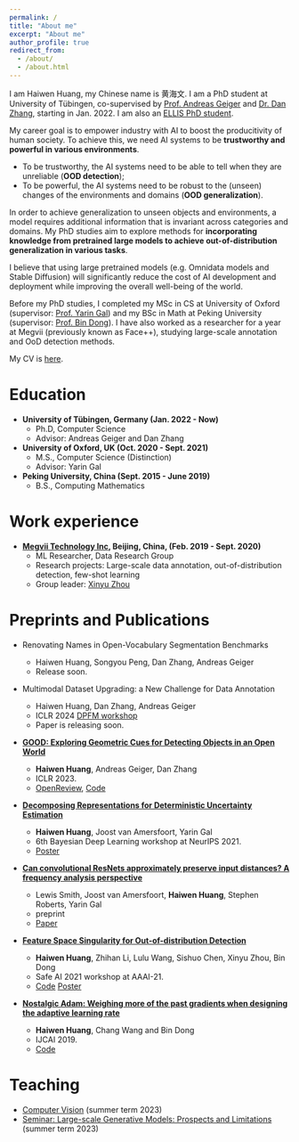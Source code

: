 ```yaml
---
permalink: /
title: "About me"
excerpt: "About me"
author_profile: true
redirect_from: 
  - /about/
  - /about.html
---
```


I am Haiwen Huang, my Chinese name is 黄海文. I am a PhD student at University of Tübingen, co-supervised by [Prof. Andreas Geiger](http://www.cvlibs.net/) and [Dr. Dan Zhang](https://www.bosch-ai.com/research/researcher-pages/t_overviewpage_133.html), starting in Jan. 2022. I am also an [ELLIS PhD student](https://ellis.eu/phd-postdoc).

My career goal is to empower industry with AI to boost the producitivity of human society. To achieve this, we need AI systems to be **trustworthy and powerful in various environments**. 
- To be trustworthy, the AI systems need to be able to tell when they are unreliable (**OOD detection**); 
- To be powerful, the AI systems need to be robust to the (unseen) changes of the environments and domains (**OOD generalization**). 

In order to achieve generalization to unseen objects and environments, a model requires additional information that is invariant across categories and domains. My PhD studies aim to explore methods for **incorporating knowledge from pretrained large models to achieve out-of-distribution generalization in various tasks**. 

I believe that using large pretrained models (e.g. Omnidata models and Stable Diffusion) will significantly reduce the cost of AI development and deployment while improving the overall well-being of the world.

Before my PhD studies, I completed my MSc in CS at University of Oxford (supervisor: [Prof. Yarin Gal](http://www.cs.ox.ac.uk/people/yarin.gal/website/)) and my BSc in Math at Peking University (supervisor: [Prof. Bin Dong](https://bicmr.pku.edu.cn/~dongbin/)). I have also worked as a researcher for a year at Megvii (previously known as Face++), studying large-scale annotation and OoD detection methods.

My CV is [here](https://andrehuang.github.io/files/HaiwenHuang_CV.pdf).

Education
======
* **University of Tübingen, Germany (Jan. 2022 - Now)**
	* Ph.D, Computer Science
	* Advisor: Andreas Geiger and Dan Zhang
* **University of Oxford, UK (Oct. 2020 - Sept. 2021)**
	* M.S., Computer Science (Distinction)
	* Advisor: Yarin Gal
*  **Peking University, China (Sept. 2015 - June 2019)**
	* B.S., Computing Mathematics

Work experience
======
* **[Megvii Technology Inc](https://megvii.com/), Beijing, China, (Feb. 2019 - Sept. 2020)**
  * ML Researcher, Data Research Group
  * Research projects: Large-scale data annotation, out-of-distribution detection, few-shot learning
  * Group leader: [Xinyu Zhou](https://scholar.google.com/citations?user=Jv4LCj8AAAAJ&hl=en)

Preprints and Publications 
==
* Renovating Names in Open-Vocabulary Segmentation Benchmarks
  * Haiwen Huang, Songyou Peng, Dan Zhang, Andreas Geiger
  * Release soon.

* Multimodal Dataset Upgrading: a New Challenge for Data Annotation
   * Haiwen Huang, Dan Zhang, Andreas Geiger
   * ICLR 2024 [DPFM workshop](https://sites.google.com/view/dpfm-iclr24/call-for-paper?authuser=0)
   * Paper is releasing soon.
 
* **[GOOD: Exploring Geometric Cues for Detecting Objects in an Open World](https://arxiv.org/abs/2212.11720)**
  * **Haiwen Huang**, Andreas Geiger, Dan Zhang
  * ICLR 2023.
  * [OpenReview](https://openreview.net/forum?id=W-nZDQyuy8D), [Code](https://github.com/autonomousvision/good)

* **[Decomposing Representations for Deterministic Uncertainty Estimation](https://arxiv.org/abs/2112.00856)**
  * **Haiwen Huang**, Joost van Amersfoort, Yarin Gal
  * 6th Bayesian Deep Learning workshop at NeurIPS 2021. 
  * [Poster](https://andrehuang.github.io/files/decomp_poster.png)

* **[Can convolutional ResNets approximately preserve input distances? A frequency analysis perspective](https://arxiv.org/abs/2106.02469)**
  * Lewis Smith, Joost van Amersfoort, **Haiwen Huang**, Stephen Roberts, Yarin Gal
  * preprint
  * [Paper](https://arxiv.org/abs/2106.02469)

* **[Feature Space Singularity for Out-of-distribution Detection](https://arxiv.org/abs/2011.14654)**
  * **Haiwen Huang**, Zhihan Li, Lulu Wang, Sishuo Chen, Xinyu Zhou, Bin Dong
  * Safe AI 2021 workshop at AAAI-21. 
  * [Code](https://github.com/megvii-research/FSSD_OoD_Detection) [Poster](https://andrehuang.github.io/files/fssd-poster.pdf)

* **[Nostalgic Adam: Weighing more of the past gradients when designing the adaptive learning rate](http://bicmr.pku.edu.cn/~dongbin/Publications/NosAdam.pdf)**
  * **Haiwen Huang**, Chang Wang and Bin Dong
  * IJCAI 2019. 
  * [Code](https://github.com/andrehuang/NostalgicAdam-NosAdam) 

Teaching
==
* [Computer Vision](https://uni-tuebingen.de/fakultaeten/mathematisch-naturwissenschaftliche-fakultaet/fachbereiche/informatik/lehrstuehle/autonomous-vision/lectures/computer-vision/) (summer term 2023)
* [Seminar: Large-scale Generative Models: Prospects and Limitations](https://uni-tuebingen.de/fakultaeten/mathematisch-naturwissenschaftliche-fakultaet/fachbereiche/informatik/lehrstuehle/sicheres-deep-learning/teaching/) (summer term 2023)
